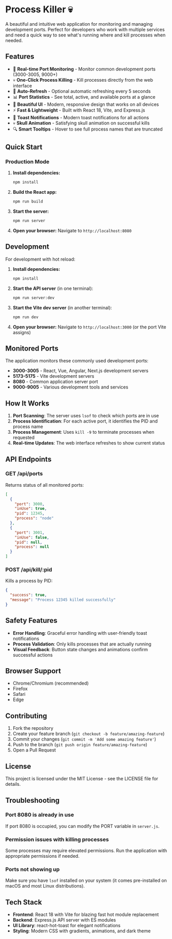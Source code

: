 # Process Killer 💀

A beautiful and intuitive web application for monitoring and managing development ports. Perfect for developers who work with multiple services and need a quick way to see what's running where and kill processes when needed.

## Features

- 🚀 **Real-time Port Monitoring** - Monitor common development ports (3000-3005, 9000+)
- 💀 **One-Click Process Killing** - Kill processes directly from the web interface
- 🔄 **Auto-Refresh** - Optional automatic refreshing every 5 seconds
- 📊 **Port Statistics** - See total, active, and available ports at a glance
- 🎨 **Beautiful UI** - Modern, responsive design that works on all devices
- ⚡ **Fast & Lightweight** - Built with React 18, Vite, and Express.js
- 🎯 **Toast Notifications** - Modern toast notifications for all actions
- 💀 **Skull Animation** - Satisfying skull animation on successful kills
- 🔍 **Smart Tooltips** - Hover to see full process names that are truncated

## Quick Start

### Production Mode

1. **Install dependencies:**
   ```bash
   npm install
   ```

2. **Build the React app:**
   ```bash
   npm run build
   ```

3. **Start the server:**
   ```bash
   npm run server
   ```

4. **Open your browser:**
   Navigate to `http://localhost:8080`

## Development

For development with hot reload:

1. **Install dependencies:**
   ```bash
   npm install
   ```

2. **Start the API server** (in one terminal):
   ```bash
   npm run server:dev
   ```

3. **Start the Vite dev server** (in another terminal):
   ```bash
   npm run dev
   ```

4. **Open your browser:**
   Navigate to `http://localhost:3000` (or the port Vite assigns)

## Monitored Ports

The application monitors these commonly used development ports:
- **3000-3005** - React, Vue, Angular, Next.js development servers
- **5173-5175** - Vite development servers
- **8080** - Common application server port
- **9000-9005** - Various development tools and services

## How It Works

1. **Port Scanning**: The server uses `lsof` to check which ports are in use
2. **Process Identification**: For each active port, it identifies the PID and process name
3. **Process Management**: Uses `kill -9` to terminate processes when requested
4. **Real-time Updates**: The web interface refreshes to show current status

## API Endpoints

### GET /api/ports
Returns status of all monitored ports:
```json
[
  {
    "port": 3000,
    "inUse": true,
    "pid": 12345,
    "process": "node"
  },
  {
    "port": 3001,
    "inUse": false,
    "pid": null,
    "process": null
  }
]
```

### POST /api/kill/:pid
Kills a process by PID:
```json
{
  "success": true,
  "message": "Process 12345 killed successfully"
}
```

## Safety Features

- **Error Handling**: Graceful error handling with user-friendly toast notifications
- **Process Validation**: Only kills processes that are actually running
- **Visual Feedback**: Button state changes and animations confirm successful actions

## Browser Support

- Chrome/Chromium (recommended)
- Firefox
- Safari
- Edge

## Contributing

1. Fork the repository
2. Create your feature branch (`git checkout -b feature/amazing-feature`)
3. Commit your changes (`git commit -m 'Add some amazing feature'`)
4. Push to the branch (`git push origin feature/amazing-feature`)
5. Open a Pull Request

## License

This project is licensed under the MIT License - see the LICENSE file for details.

## Troubleshooting

### Port 8080 is already in use
If port 8080 is occupied, you can modify the PORT variable in `server.js`.

### Permission issues with killing processes
Some processes may require elevated permissions. Run the application with appropriate permissions if needed.

### Ports not showing up
Make sure you have `lsof` installed on your system (it comes pre-installed on macOS and most Linux distributions).

## Tech Stack

- **Frontend**: React 18 with Vite for blazing fast hot module replacement
- **Backend**: Express.js API server with ES modules
- **UI Library**: react-hot-toast for elegant notifications
- **Styling**: Modern CSS with gradients, animations, and dark theme
